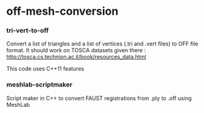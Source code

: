 # off-mesh-conversion
### tri-vert-to-off
Convert a list of triangles and a list of vertices (.tri and .vert files) to OFF file format. It should work on TOSCA datasets given there : http://tosca.cs.technion.ac.il/book/resources_data.html

This code uses C++11 features
### meshlab-scriptmaker
Script maker in C++ to convert FAUST registrations from .ply to .off using MeshLab
